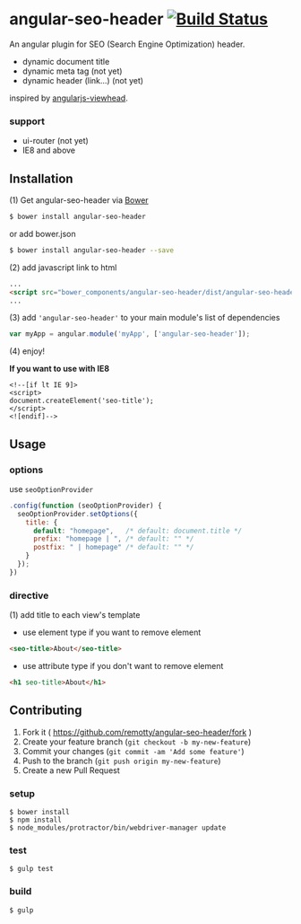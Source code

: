 # angular-seo-header [![Build Status](https://travis-ci.org/remotty/angular-seo-header.svg?branch=master)](https://travis-ci.org/remotty/angular-seo-header)

An angular plugin for SEO (Search Engine Optimization) header.

- dynamic document title
- dynamic meta tag (not yet)
- dynamic header (link...) (not yet)

inspired by [angularjs-viewhead](https://github.com/apparentlymart/angularjs-viewhead).

### support

- ui-router (not yet)
- IE8 and above

## Installation

(1) Get angular-seo-header via [Bower](http://bower.io/)

```sh
$ bower install angular-seo-header
```
or add bower.json
```sh
$ bower install angular-seo-header --save
```

(2) add javascript link to html

```html
...
<script src="bower_components/angular-seo-header/dist/angular-seo-header.min.js"></script>
...
```

(3) add `'angular-seo-header'` to your main module's list of dependencies

```javascript
var myApp = angular.module('myApp', ['angular-seo-header']);
```

(4) enjoy!

**If you want to use with IE8**
```
<!--[if lt IE 9]>
<script>
document.createElement('seo-title');
</script>
<![endif]-->
```

## Usage

### options

use `seoOptionProvider`

```js
.config(function (seoOptionProvider) {
  seoOptionProvider.setOptions({
    title: {
      default: "homepage",   /* default: document.title */
      prefix: "homepage | ", /* default: "" */
      postfix: " | homepage" /* default: "" */
    }
  });
})
```

### directive

(1) add title to each view's template

- use element type if you want to remove element

```html
<seo-title>About</seo-title>
```

- use attribute type if you don't want to remove element

```html
<h1 seo-title>About</h1>
```

## Contributing

1. Fork it ( https://github.com/remotty/angular-seo-header/fork )
2. Create your feature branch (`git checkout -b my-new-feature`)
3. Commit your changes (`git commit -am 'Add some feature'`)
4. Push to the branch (`git push origin my-new-feature`)
5. Create a new Pull Request

### setup

```
$ bower install
$ npm install
$ node_modules/protractor/bin/webdriver-manager update
```

### test

```
$ gulp test
```

### build

```
$ gulp
```
